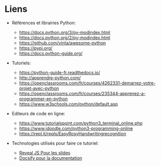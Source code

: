 # Liens

- Références et librairies Python:
    - https://docs.python.org/3/py-modindex.html
    - https://docs.python.org/2/py-modindex.html
    - https://github.com/vinta/awesome-python
    - https://pypi.org/
    - https://docs.python-guide.org/

- Tutoriels:
    - https://python-guide-fr.readthedocs.io/
    - http://apprendre-python.com/
    - https://openclassrooms.com/fr/courses/4262331-demarrez-votre-projet-avec-python
    - https://openclassrooms.com/fr/courses/235344-apprenez-a-programmer-en-python
    - https://www.w3schools.com/python/default.asp

- Editeurs de code en ligne:
    - https://www.tutorialspoint.com/python3_terminal_online.php
    - https://www.jdoodle.com/python3-programming-online
    - https://repl.it/repls/EasyRosyHandwritingrecognition

- Technologies utilisés pour faire ce tutoriel:
    - [Reveal JS Pour les slides](https://revealjs.com/)
    - [Docsify pour la documentation](https://docsify.js.org/#/)